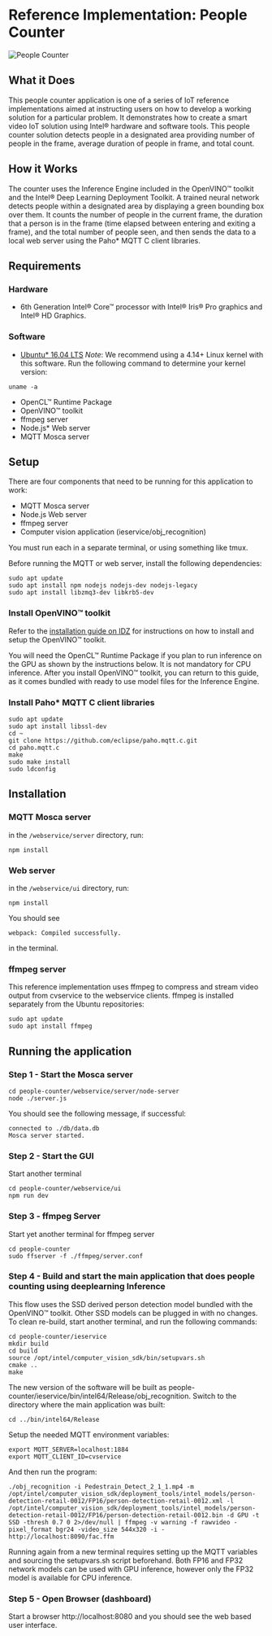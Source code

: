
# Reference Implementation: People Counter

![People Counter](.https://raw.githubusercontent.com/intel-iot-devkit/people-counter/master/docs/images/people-counter-image.png)

## What it Does
This people counter application is one of a series of IoT reference implementations aimed at instructing users on how to develop a working solution for a particular problem. It demonstrates how to create a smart video IoT solution using Intel® hardware and software tools. This people counter solution detects people in a designated area providing number of people in the frame, average duration of people in frame, and total count.

## How it Works

The counter uses the Inference Engine included in the OpenVINO™ toolkit and the Intel® Deep Learning Deployment Toolkit. A trained neural network detects people within a designated area by displaying a green bounding box over them. It counts the number of people in the current frame, the duration that a person is in the frame (time elapsed between entering and exiting a frame), and the total number of people seen, and then sends the data to a local web server using the Paho\* MQTT C client libraries.

## Requirements
### Hardware 
* 6th Generation Intel® Core™ processor with Intel® Iris® Pro graphics and Intel® HD Graphics.

### Software
* [Ubuntu\* 16.04 LTS](http://releases.ubuntu.com/16.04/)
*Note*: We recommend using a 4.14+ Linux kernel with this software. Run the following command to determine your kernel version:

```
uname -a
```
* OpenCL™ Runtime Package
* OpenVINO™ toolkit
* ffmpeg server
* Node.js\* Web server
* MQTT Mosca server


## Setup

There are four components that need to be running for this application to work:
* MQTT Mosca server
* Node.js Web server 
* ffmpeg server
* Computer vision application (ieservice/obj_recognition)

You must run each in a separate terminal, or using something like tmux.

Before running the MQTT or web server, install the following dependencies:
```
sudo apt update
sudo apt install npm nodejs nodejs-dev nodejs-legacy
sudo apt install libzmq3-dev libkrb5-dev
```

### Install OpenVINO™ toolkit
Refer to the [installation guide on IDZ](https://software.intel.com/en-us/articles/CVSDK-Install-Linux)
for instructions on how to install and setup the OpenVINO™ toolkit.

You will need the OpenCL™ Runtime Package if you plan to run inference on the GPU as shown by the
instructions below. It is not mandatory for CPU inference. After you install OpenVINO™ toolkit, you can
return to this guide, as it comes bundled with ready to use model files for the Inference Engine.

### Install Paho\* MQTT C client libraries

```
sudo apt update
sudo apt install libssl-dev
cd ~
git clone https://github.com/eclipse/paho.mqtt.c.git
cd paho.mqtt.c
make
sudo make install
sudo ldconfig
```

## Installation

### MQTT Mosca server
in the ```/webservice/server``` directory, run:

```
npm install
```

### Web server
in the ```/webservice/ui``` directory, run:
```
npm install
```

You should see

``` 
webpack: Compiled successfully.
```
in the terminal.

### ffmpeg server
This reference implementation uses ffmpeg to compress and stream video output from cvservice to the webservice clients. ffmpeg is installed separately from the Ubuntu repositories:

```
sudo apt update
sudo apt install ffmpeg
```

## Running the application

### Step 1 - Start the Mosca server
```
cd people-counter/webservice/server/node-server
node ./server.js
```
You should see the following message, if successful:

```
connected to ./db/data.db
Mosca server started.
```

### Step 2 - Start the GUI

Start another terminal 
```
cd people-counter/webservice/ui
npm run dev
```

### Step 3 - ffmpeg Server

Start yet another terminal for ffmpeg server
```
cd people-counter
sudo ffserver -f ./ffmpeg/server.conf
```

### Step 4 - Build and start the main application that does people counting using deeplearning Inference
This flow uses the SSD derived person detection model bundled with the OpenVINO™ toolkit. Other SSD models can be plugged in with no changes.
To clean re-build, start another terminal, and run the following commands:

```
cd people-counter/ieservice
mkdir build
cd build
source /opt/intel/computer_vision_sdk/bin/setupvars.sh
cmake ..
make
```

The new version of the software will be built as people-counter/ieservice/bin/intel64/Release/obj_recognition. Switch to the directory where the main application was built:

```
cd ../bin/intel64/Release
```

Setup the needed MQTT environment variables:

```
export MQTT_SERVER=localhost:1884
export MQTT_CLIENT_ID=cvservice
```

And then run the program:

```
./obj_recognition -i Pedestrain_Detect_2_1_1.mp4 -m /opt/intel/computer_vision_sdk/deployment_tools/intel_models/person-detection-retail-0012/FP16/person-detection-retail-0012.xml -l /opt/intel/computer_vision_sdk/deployment_tools/intel_models/person-detection-retail-0012/FP16/person-detection-retail-0012.bin -d GPU -t SSD -thresh 0.7 0 2>/dev/null | ffmpeg -v warning -f rawvideo -pixel_format bgr24 -video_size 544x320 -i - http://localhost:8090/fac.ffm
```

Running again from a new terminal requires setting up the MQTT variables and sourcing the setupvars.sh script beforehand. Both FP16 and FP32 network models can be used with GPU inference, however only the FP32 model is available for CPU inference.



### Step 5 - Open Browser (dashboard)

Start a browser http://localhost:8080 and you should see the web based user interface.

